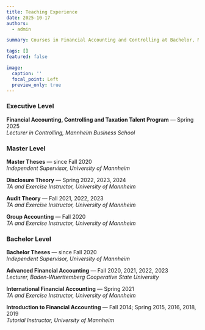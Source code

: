 ```yaml
---
title: Teaching Experience
date: 2025-10-17
authors:
  - admin

summary: Courses in Financial Accounting and Controlling at Bachelor, Master, and Executive levels.

tags: []
featured: false

image:
  caption: ''
  focal_point: Left
  preview_only: true
---
```


### Executive Level

**Financial Accounting, Controlling and Taxation Talent Program** — Spring 2025  
*Lecturer in Controlling, Mannheim Business School*  


### Master Level

**Master Theses** — since Fall 2020  
*Independent Supervisor, University of Mannheim*

**Disclosure Theory** — Spring 2022, 2023, 2024  
*TA and Exercise Instructor, University of Mannheim*  

**Audit Theory** — Fall 2021, 2022, 2023  
*TA and Exercise Instructor, University of Mannheim*  

**Group Accounting** — Fall 2020  
*TA and Exercise Instructor, University of Mannheim*


### Bachelor Level

**Bachelor Theses** — since Fall 2020  
*Independent Supervisor, University of Mannheim*

**Advanced Financial Accounting** — Fall 2020, 2021, 2022, 2023  
*Lecturer, Baden-Wuerttemberg Cooperative State University*

**International Financial Accounting** — Spring 2021  
*TA and Exercise Instructor, University of Mannheim*

**Introduction to Financial Accounting** — Fall 2014; Spring 2015, 2016, 2018, 2019  
*Tutorial Instructor, University of Mannheim*  


